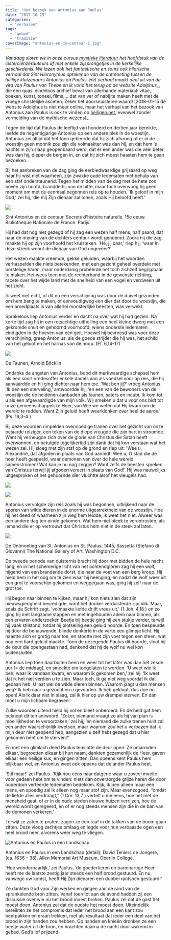 ```yaml
---
title: "Het bezoek van Antonius aan Paulus"
date: "2017-10-25"
categories: 
  - "verhalen"
tags: 
  - "gebed"
  - "traditie"
coverImage: "antonius-en-de-centaur-1.jpg"
---
```


_Vandaag sloten we in onze cursus_ [_mystieke literatuur_](http://www.ccv.be/antwerpen/vorming/id/15017/?backto=vorming%7Cantwerpen) _het hoofdstuk van de cisterciënzerauteurs af met enkele zijsprongetjes in de kerkelijke geschiedenis. We lazen ook het fantastische en soms ook hilarische verhaal dat Sint Hiëronymus optekende van de ontmoeting tussen de heilige kluizenaars Antonius en Paulus. Het verhaal maakt deel uit van de_ _vita van Paulus van Thebe_ _en ik vond het terug op de website_ _Adolphus__, die een quasi eindeloos archief bevat van allerhande materiaal: vitae, boeken, kunst, toneel, films,... dat van ver of nabij te maken heeft met de vroege christelijke asceten. Zeker het doorsnuisteren waard! \[2018-01-15 de website Adolphus is niet meer online, maar het verhaal van het bezoek van Antonius aan Paulus is ook te vinden op [heiligen.net](http://heiligen.net/heiligen/01/15/01-15-0342-paulus.php), evenwel zonder vermelding van de mythische wezens\]_

Tegen de tijd dat Paulus de leeftijd van honderd en dertien jaar bereikte, leefde de negentigjarige Antonius op een andere plek in de woestijn. Antonius zei altijd dat het toen gebeurde dat hij zich afvroeg of er in de woestijn geen monnik zou zijn die volmaakter was dan hij, en dat hem ‘s nachts in zijn slaap geopenbaard werd, dat er een ander was die veel beter was dan hij, dieper de bergen in, en dat hij zich moest haasten hem te gaan bezoeken.

Bij het aanbreken van de dag ging de eerbiedwaardige grijsaard op weg naar hij wist niet waarheen, zijn zwakke oude ledematen met behulp van een staf ondersteunend. Tegen het midden van de dag met de hete zon boven zijn hoofd, brandde hij van de hitte, maar toch overwoog hij geen moment om met de eenmaal begonnen reis op te houden. 'Ik geloof in mijn God,’ zei hij, ‘die mij Zijn dienaar zal tonen, zoals Hij beloofd heeft.'

![](images/antonius-en-de-centaur-300x281.jpg)

Sint Antonius en de centaur. Secrets d'histoire naturelle. 15e eeuw. Bibliothèque Nationale de France. Parijs.

Hij had dat nog niet gezegd of hij zag een wezen half mens, half paard, dat naar de mening van de dichters centaur wordt genoemd. Zodra hij die zag, maakte hij op zijn voorhoofd het kruisteken. ‘Hé, jij daar,’ riep hij, ‘waar in deze streek woont de dienaar van God ongeveer?'

Het wezen maakte vreemde, gekke geluiden, waarbij het woorden verhaspelden die niets betekenden, met een gezicht geheel overdekt met borstelige haren, maar onderdanig probeerde het toch zichzelf begrijpbaar te maken. Het wees toen met de rechterhand in de gewenste richting, racete over het wijde land met de snelheid van een vogel en verdween uit het zicht.

Ik weet niet echt, of dit nu een verschijning was door de duivel gezonden om hem bang te maken, of eenvoudigweg een dier dat door de woestijn, die een broedplaats is van allerlei monsterlijke beesten, was verwekt.

Sprakeloos liep Antonius verder en dacht na over wat hij had gezien. Na korte tijd zag hij in een rotsachtige uitholling een heel kleine dwerg met een gekromde snuit en gehoornd voorhoofd, wiens onderste ledematen eindigden in de hoeven van een geit. Hoewel hij bevreesd was voor deze verschijning, greep Antonius, als de goede strijder die hij was, het schild van het geloof en het harnas van de hoop. (Ef. 6,14-17)

![](images/bocklin-de-faunen-216x300.jpg)

De Faunen, Arnold Böcklin

Ondanks de angsten van Antonius, bood dit merkwaardige schepsel hem als een soort vredesoffer enkele dadels aan als voedsel voor op reis, die hij aanvaardde en hij ging dichter naar hem toe. ‘Wat ben jij?’ vroeg Antonius. 'Ik ben een sterveling,’ antwoordde hij, ‘en een van de bewoners van de woestijn die de heidenen aanbaden als faunen, saters en incubi. Ik kom tot u als een afgevaardigde van mijn volk. Wij smeken u dat u voor ons bidt tot onze gemeenschappelijke Heer, van Wie we weten dat Hij kwam om de wereld te redden. Want Zijn geluid heeft weerklonken over heel de aarde.’ (Ps. 19,3-4 )

Bij deze woorden rimpelden overvloedige tranen over het gezicht van onze bejaarde reiziger, een teken van de diepe vreugde die zijn hart in stroomde. Want hij verheugde zich over de glorie van Christus die Satan heeft overwonnen, en betuigde tegelijkertijd zijn dank dat hij kon verstaan wat het wezen zei. Hij sloeg met zijn staf op de grond en riep uit: 'Wee u, Alexandrië, dat afgoden in plaats van God aanbidt! Wee u, O stad die de hoer heeft gespeeld, waar demonen van over de hele wereld samenstromen! Wat kan je nu nog zeggen? Want zelfs de beesten spreken van Christus terwijl jij afgoden vereert in plaats van God!' Hij was nauwelijks uitgesproken of het gehoornde dier vluchtte alsof het vleugels had.

![](images/antonius-zoekt-paulus-met-centaur-253x300.jpg)

![](images/antonius-zoekt-paulus-246x300.jpg)

Antonius vervolgde zijn reis zoals hij was begonnen, uitkijkend naar de sporen van wilde dieren in de enorme uitgestrektheid van de woestijn. Hoe hij het deed of waarheen zijn weg hem leidde, ik weet het niet. Alweer was een andere dag ten einde gekomen. Wat hem niet bleek te verontrusten, als iemand die er op vertrouwt dat Christus hem niet in de steek zal laten.

![](images/ontmoeting-van-antonius-en-paulus-208x300.jpg)

De Ontmoeting van St. Antonius en St. Paulus, 1445, Sassetta (Stefano di Giovanni) The National Gallery of Art, Washington D.C.

De tweede periode van duisternis bracht hij door met bidden de hele nacht lang, en in het schemerige licht van het ochtendgloren zag hij een wolf, hijgend van een brandende dorst, die naar de voet van een berg kroop. Hij hield hem in het oog om te zien waar hij heenging, en nadat de wolf weer uit een grot te voorschijn gekomen en weggegaan was, ging hij zelf naar de grot toe.

Hij begon naar binnen te kijken, maar hij kon niets zien dat zijn nieuwsgierigheid bevredigde, want het donker verduisterde zijn blik. Maar, zoals de Schrift zegt, 'volmaakte liefde drijft vrees uit,' (1 Joh. 4,18 ) en zo ging hij met langzame stappen en met ingehouden adem naar binnen, als een ervaren onderzoeker. Beetje bij beetje ging hij een stukje verder, terwijl hij vaak stilstond, totdat hij plotseling een geluid hoorde. En toen bespeurde hij door de benauwende, blinde donkerte in de verte een glimpje licht. Hij haastte zich er gretig naar toe, en stootte met zijn voet tegen een steen, wat nog een hard geluid maakte. Toen de gezegende Paulus dit hoorde, sloot hij de deur die opengestaan had, denkend dat hij de wolf nu wel kon buitensluiten.

Antonius liep toen daarbuiten heen en weer tot het later was dan het zesde uur \[= de middag\], en smeekte om toegelaten te worden. ‘U weet wie ik ben, waar ik vandaan kwam, en waarom ik gekomen ben,’ zei hij. ‘Ik weet dat ik het niet verdien u te zien. Maar toch, ik ga niet weg voordat ik dat gedaan heb. U laat wel de wilde dieren binnen. Waarom jaagt u dan mensen weg? Ik heb naar u gezocht en u gevonden. Ik heb geklopt, dus doe nu open! Als ik daar niet in slaag, zal ik hier op uw drempel sterven. En dan moet u mijn lichaam begraven.'

Zulke woorden uitend hield hij vol en bleef onberoerd. En de held gaf hem beknopt dit ten antwoord. 'Zeker, niemand vraagt zo als hij van plan is moeilijkheden te veroorzaken,’ zei hij, ‘en niemand die zulke tranen huilt zal een ander waarschijnlijk kwetsen, maar waarom zou het u verbazen dat ik mijn deur niet geopend heb, aangezien u zelf hebt gezegd dat u hier gekomen bent om te sterven?'

En met een glimlach deed Paulus tenslotte de deur open. Ze omarmden elkaar, begroetten elkaar bij hun naam, dankten gezamenlijk de Heer, gaven elkaar een heilige kus, en gingen zitten. Dan opeens kent Paulus hem blijkbaar wel, en Antonius weet ook opeens dat de ander Paulus heet.

‘Stil maar!’ zei Paulus. ‘Kijk nou eens naar datgene waar u zoveel moeite voor gedaan hebt om te vinden: niets dan onverzorgde grijze haren die door ouderdom verteerde ledematen bedekken. Kijk, ik ben alleen maar een mens, en spoedig zal ik alleen nog maar stof zijn. Maar evenzogoed, “omdat de liefde alles verdraagt,” (1 Cor. 13,7 ) vertelt u me eens, hoe het met de mensheid gaat, of er in de oude steden nieuwe huizen verrijzen, hoe de wereld wordt geregeerd, en of er nog steeds mensen zijn die in de ban van de demonen verkeren.’

Terwijl ze zaten te praten, zagen ze een raaf in de takken van de boom gaan zitten. Deze vloog zachtjes omlaag en legde voor hun verbaasde ogen een heel brood neer, alvorens weer weg te vliegen.

![Antonius en Paulus in een Landschap](images/antonius.jpg)

Antonius en Paulus in een Landschap (detail); David Teniers de Jongere, (ca. 1636 – 38), Allen Memorial Art Museum, Oberlin College.

‘Hoe wonderbaarlijk,’ zei Paulus, ‘de goedertieren en barmhartige Heer heeft me de laatste zestig jaar steeds een half brood gestuurd. En nu, vanwege uw komst, heeft Hij Zijn dienaren een dubbel rantsoen gestuurd!'

Ze dankten God voor Zijn werken en gingen aan de rand van de sprankelende bron zitten. Vanaf toen tot aan de avond hadden zij een discussie over wie nu het brood moest breken. Paulus zei dat de gast het moest doen, Antonius zei dat de oudste het moest doen. Uiteindelijk bereikten ze het compromis dat ieder het brood aan een kant zou beetpakken en eraan trekken, met als resultaat dat ieder een deel van het brood in zijn handen zou hebben. Op handen en knieën dronken ze een beetje water uit de bron, en brachten daarna de nacht door wakend in gebed, God’s lof prijzend.
